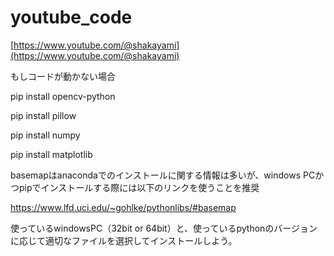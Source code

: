 # youtube_code

[https://www.youtube.com/@shakayami](https://www.youtube.com/@shakayami)

もしコードが動かない場合

pip install opencv-python

pip install pillow

pip install numpy

pip install matplotlib

basemapはanacondaでのインストールに関する情報は多いが、windows PCかつpipでインストールする際には以下のリンクを使うことを推奨

https://www.lfd.uci.edu/~gohlke/pythonlibs/#basemap

使っているwindowsPC（32bit or 64bit）と、使っているpythonのバージョンに応じて適切なファイルを選択してインストールしよう。
